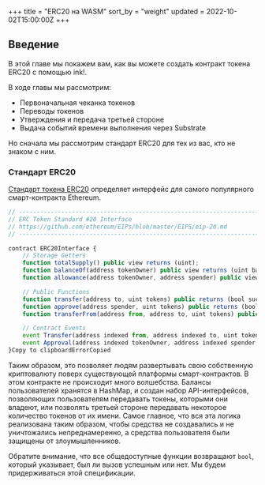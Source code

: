 +++
title = "ERC20 на WASM"
sort_by = "weight"
updated = 2022-10-02T15:00:00Z
+++

## Введение<a id="introduction"></a>

В этой главе мы покажем вам, как вы можете создать контракт токена ERC20 с помощью ink!.

В ходе главы мы рассмотрим:

- Первоначальная чеканка токенов
- Переводы токенов
- Утверждения и передача третьей стороне
- Выдача событий времени выполнения через Substrate

Но сначала мы рассмотрим стандарт ERC20 для тех из вас, кто не знаком с ним.

### Стандарт ERC20 <a id="erc20-standard"></a>

[Стандарт токена ERC20](https://eips.ethereum.org/EIPS/eip-20) определяет интерфейс для самого популярного смарт-контракта Ethereum.

```javascript
// ----------------------------------------------------------------------------
// ERC Token Standard #20 Interface
// https://github.com/ethereum/EIPs/blob/master/EIPS/eip-20.md
// ----------------------------------------------------------------------------

contract ERC20Interface {
    // Storage Getters
    function totalSupply() public view returns (uint);
    function balanceOf(address tokenOwner) public view returns (uint balance);
    function allowance(address tokenOwner, address spender) public view returns (uint remaining);

    // Public Functions
    function transfer(address to, uint tokens) public returns (bool success);
    function approve(address spender, uint tokens) public returns (bool success);
    function transferFrom(address from, address to, uint tokens) public returns (bool success);

    // Contract Events
    event Transfer(address indexed from, address indexed to, uint tokens);
    event Approval(address indexed tokenOwner, address indexed spender, uint tokens);
}Copy to clipboardErrorCopied
```

Таким образом, это позволяет людям развертывать свою собственную криптовалюту поверх существующей платформы смарт-контрактов. В этом контракте не происходит много волшебства. Балансы пользователей хранятся в HashMap, и создан набор API-интерфейсов, позволяющих пользователям передавать токены, которыми они владеют, или позволять третьей стороне передавать некоторое количество токенов от их имени. Самое главное, что вся эта логика реализована таким образом, чтобы средства не создавались и не уничтожались непреднамеренно, а средства пользователя были защищены от злоумышленников.

Обратите внимание, что все общедоступные функции возвращают `bool`, который указывает, был ли вызов успешным или нет. Мы будем придерживаться этой спецификации.
